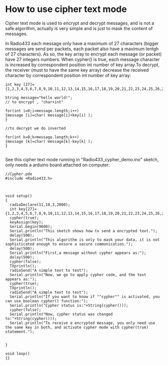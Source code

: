 # How to use cipher text mode #

Cipher text mode is used to encrypt and decrypt messages, and is not a safe algorithm, actually is very simple and is just to mask the content of messages.

In Radio433 each message only have a maximum of 27 characters (bigger messages are send per packets, each packet also have a maximum lentgh of 27 characters). As so, the key array to encrypt each message (or packet) have 27 integers numbers.
When cypher() is true, each message character  is increased by correspondent position int number of key array.To decrypt, the receiver (must to have the same key array) decrease the received character by correspondent position int number of key array:
```
int key [27]={1,2,3,4,5,6,7,8,9,10,11,12,13,14,15,16,17,18,19,20,21,22,23,24,25,26,27};

String message="hello world!";
// to encrypt , "char+int"

for(int i=0;i<message.length;i++)
{message [i]=char( message[i]+key[i] );
}

//to decrypt we do inverted

for(int k=0;k<message.length;k++)
{message [k]=char( message[k]-key[k] );
}


```

See this cipher text mode running in "Radio433\_cypher\_demo.ino" sketch, only needs a arduino board attached on computer:

```
//Cypher.pde
#include <Radio433.h>



void setup()
{
  radioDeclare(11,10,3,2000);
  int key[27]={1,2,3,4,5,6,7,8,9,10,11,12,13,14,15,16,17,18,19,20,21,22,23,24,25,26,27};
  cypher(true);
  keyAssign(key);
  Serial.begin(9600);
  Serial.println("This sketch shows how to send a encrypted text.");
  delay(500);
  Serial.println("This algorithm is only to mask your data, it is not sophisticated enough to ensure a secure communication.");
  delay(500);
  Serial.println("First,a message without cypher appears as:");
  delay(500);
  cypher(false);
  TXprintln();
  radioSend("A simple text to test");
  Serial.println("Now, we go to apply cypher code, and the text appears as:");
  cypher(true);
  TXprintln();
  radioSend("A simple text to test");
  Serial.println("If you want to know if ""cypher"" is activated, you can use boolean cypher() function:");
  Serial.println("Cypher status is:"+String(cypher()));
  cypher(false);
  Serial.println("Now, cypher status was changed to:"+String(cypher()));
  Serial.println("To receive a encrypted message, you only need use the same key in both, and activate cypher mode with cypher(true) statement.");
  
  
}

void loop()
{}

```